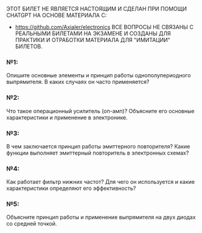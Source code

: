ЭТОТ БИЛЕТ НЕ ЯВЛЯЕТСЯ НАСТОЯЩИМ И СДЕЛАН ПРИ ПОМОЩИ CHATGPT НА ОСНОВЕ МАТЕРИАЛА С:
- https://github.com/Axialer/electronics
ВСЕ ВОПРОСЫ НЕ СВЯЗАНЫ С РЕАЛЬНЫМИ БИЛЕТАМИ НА ЭКЗАМЕНЕ И СОЗДАНЫ ДЛЯ ПРАКТИКИ И ОТРАБОТКИ МАТЕРИАЛА ДЛЯ "ИМИТАЦИИ" БИЛЕТОВ.

### №1: 
Опишите основные элементы и принцип работы однополупериодного выпрямителя. В каких случаях он часто применяется? 
### №2: 
Что такое операционный усилитель (оп-амп)? Объясните его основные характеристики и применение в электронике. 
### №3: 
В чем заключается принцип работы эмиттерного повторителя? Какие функции выполняет эмиттерный повторитель в электронных схемах? 
### №4: 
Как работает фильтр нижних частот? Для чего он используется и какие характеристики определяют его эффективность? 
### №5: 
Объясните принцип работы и применение выпрямителя на двух диодах со средней точкой.
